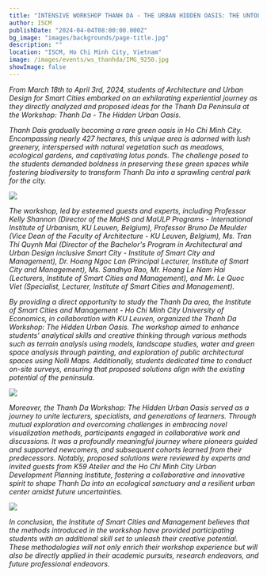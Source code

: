 ```yaml
---
title: "INTENSIVE WORKSHOP THANH DA - THE URBAN HIDDEN OASIS: THE UNTOLD STORY"
author: ISCM
publishDate: "2024-04-04T08:00:00.000Z"
bg_image: "images/backgrounds/page-title.jpg"
description: ""
location: "ISCM, Ho Chi Minh City, Vietnam"
image: /images/events/ws_thanhda/IMG_9250.jpg
showImage: false
---
```


_From March 18th to April 3rd, 2024, students of Architecture and Urban Design for Smart Cities embarked on an exhilarating experiential journey as they directly analyzed and proposed ideas for the Thanh Da Peninsula at the Workshop: Thanh Da - The Hidden Urban Oasis._

_Thanh Dais gradually becoming a rare green oasis in Ho Chi Minh City. Encompassing nearly 427 hectares, this unique area is adorned with lush greenery, interspersed with natural vegetation such as meadows, ecological gardens, and captivating lotus ponds. The challenge posed to the students demanded boldness in preserving these green spaces while fostering biodiversity to transform Thanh Da into a sprawling central park for the city._

<img src="/images/events/ws_thanhda/IMG_9250.jpg" loading="lazy" />

_The workshop, led by esteemed guests and experts, including Professor Kelly Shannon (Director of the MaHS and MaULP Programs - International Institute of Urbanism, KU Leuven, Belgium), Professor Bruno De Meulder (Vice Dean of the Faculty of Architecture - KU Leuven, Belgium), Ms. Tran Thi Quynh Mai (Director of the Bachelor's Program in Architectural and Urban Design inclusive Smart City - Institute of Smart City and Management), Dr. Hoang Ngoc Lan (Principal Lecturer, Institute of Smart City and Management), Ms. Sandhya Rao, Mr. Hoang Le Nam Hai (Lecturers, Institute of Smart Cities and Management), and Mr. Le Quoc Viet (Specialist, Lecturer, Institute of Smart Cities and Management)._

_By providing a direct opportunity to study the Thanh Da area, the Institute of Smart Cities and Management - Ho Chi Minh City University of Economics, in collaboration with KU Leuven, organized the Thanh Da Workshop: The Hidden Urban Oasis. The workshop aimed to enhance students' analytical skills and creative thinking through various methods such as terrain analysis using models, landscape studies, water and green space analysis through painting, and exploration of public architectural spaces using Nolli Maps. Additionally, students dedicated time to conduct on-site surveys, ensuring that proposed solutions align with the existing potential of the peninsula._

<img src="/images/events/ws_thanhda/IMG_6468.jpg" loading="lazy" />

_Moreover, the Thanh Da Workshop: The Hidden Urban Oasis served as a journey to unite lecturers, specialists, and generations of learners. Through mutual exploration and overcoming challenges in embracing novel visualization methods, participants engaged in collaborative work and discussions. It was a profoundly meaningful journey where pioneers guided and supported newcomers, and subsequent cohorts learned from their predecessors. Notably, proposed solutions were reviewed by experts and invited guests from K59 Atelier and the Ho Chi Minh City Urban Development Planning Institute, fostering a collaborative and innovative spirit to shape Thanh Da into an ecological sanctuary and a resilient urban center amidst future uncertainties._

<img src="/images/events/ws_thanhda/IMG_6584.jpg" loading="lazy" />

_In conclusion, the Institute of Smart Cities and Management believes that the methods introduced in the workshop have provided participating students with an additional skill set to unleash their creative potential. These methodologies will not only enrich their workshop experience but will also be directly applied in their academic pursuits, research endeavors, and future professional endeavors._
